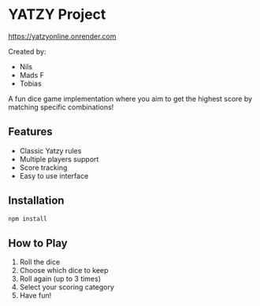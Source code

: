 # YATZY Project

https://yatzyonline.onrender.com

Created by:
- Nils
- Mads F
- Tobias

A fun dice game implementation where you aim to get the highest score by matching specific combinations!

## Features
- Classic Yatzy rules
- Multiple players support
- Score tracking
- Easy to use interface

## Installation
```bash
npm install
```

## How to Play
1. Roll the dice
2. Choose which dice to keep
3. Roll again (up to 3 times)
4. Select your scoring category
5. Have fun!